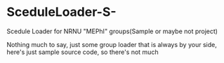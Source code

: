 # SceduleLoader-S-
Scedule Loader for NRNU "MEPhI" groups(Sample or maybe not project)

Nothing much to say, just some group loader that is always by your side, here's just sample source code, so there's not much
